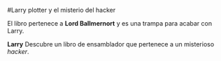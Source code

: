 #Larry plotter y el misterio del hacker

El libro pertenece a **Lord Ballmernort** y es una trampa para
acabar con Larry.

**Larry** Descubre un libro de ensamblador que pertenece a un
misterioso *hacker*.
